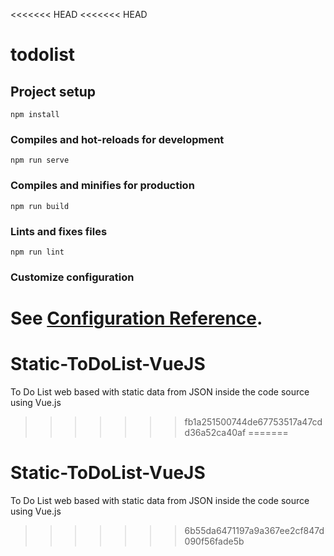 <<<<<<< HEAD
<<<<<<< HEAD
# todolist

## Project setup
```
npm install
```

### Compiles and hot-reloads for development
```
npm run serve
```

### Compiles and minifies for production
```
npm run build
```

### Lints and fixes files
```
npm run lint
```

### Customize configuration
See [Configuration Reference](https://cli.vuejs.org/config/).
=======
# Static-ToDoList-VueJS
To Do List web based with static data from JSON inside the code source using Vue.js
>>>>>>> fb1a251500744de67753517a47cdd36a52ca40af
=======
# Static-ToDoList-VueJS
To Do List web based with static data from JSON inside the code source using Vue.js
>>>>>>> 6b55da6471197a9a367ee2cf847d090f56fade5b
